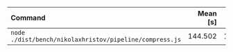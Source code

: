 | Command | Mean [s] | Min [s] | Max [s] | Relative |
|:---|---:|---:|---:|---:|
| `node ./dist/bench/nikolaxhristov/pipeline/compress.js` | 144.502 | 144.502 | 144.502 | 1.00 |
